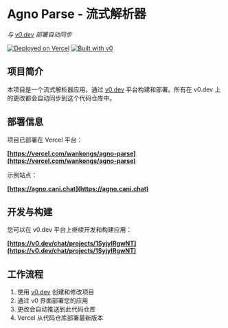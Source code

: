 # Agno Parse - 流式解析器

*与 [v0.dev](https://v0.dev) 部署自动同步*

[![Deployed on Vercel](https://img.shields.io/badge/Deployed%20on-Vercel-black?style=for-the-badge&logo=vercel)](https://vercel.com/wankongs/agno-parse)
[![Built with v0](https://img.shields.io/badge/Built%20with-v0.dev-black?style=for-the-badge)](https://v0.dev/chat/projects/1SyjyIRgwNT)

## 项目简介

本项目是一个流式解析器应用，通过 [v0.dev](https://v0.dev) 平台构建和部署。所有在 v0.dev 上的更改都会自动同步到这个代码仓库中。

## 部署信息

项目已部署在 Vercel 平台：

**[https://vercel.com/wankongs/agno-parse](https://vercel.com/wankongs/agno-parse)**

示例站点：

**[https://agno.cani.chat](https://agno.cani.chat)**

## 开发与构建

您可以在 v0.dev 平台上继续开发和构建应用：

**[https://v0.dev/chat/projects/1SyjyIRgwNT](https://v0.dev/chat/projects/1SyjyIRgwNT)**

## 工作流程

1. 使用 [v0.dev](https://v0.dev) 创建和修改项目
2. 通过 v0 界面部署您的应用
3. 更改会自动推送到此代码仓库
4. Vercel 从代码仓库部署最新版本
